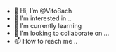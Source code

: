 - 👋 Hi, I’m @VitoBach 
- 👀 I’m interested in ..
- 🌱 I’m currently learning 
- 💞️ I’m looking to collaborate on ...
- 📫 How to reach me ..

<!---
VitoBach/VitoBach is a ✨ special ✨ repository because its `README.md` (this file) appears on your GitHub profile.
You can click the Preview link to take a look at your changes.
--->
